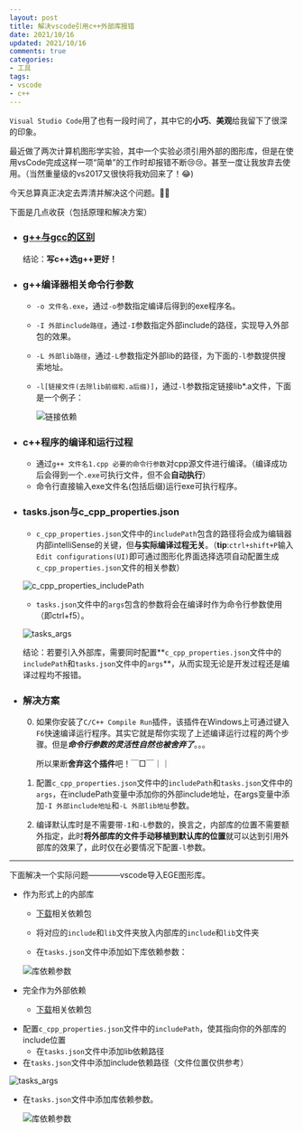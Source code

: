 ```yaml
---
layout: post
title: 解决vscode引用c++外部库报错
date: 2021/10/16
updated: 2021/10/16
comments: true
categories: 
- 工具
tags:
- vscode
- c++
---
```


`Visual Studio Code`用了也有一段时间了，其中它的**小巧**、**美观**给我留下了很深的印象。

最近做了两次计算机图形学实验，其中一个实验必须引用外部的图形库，但是在使用vsCode完成这样一项“简单”的工作时却报错不断:cry::cry:。甚至一度让我放弃去使用。（当然重量级的vs2017又很快将我劝回来了！:joy:)

今天总算真正决定去弄清并解决这个问题。:fist_right::fist_right:

下面是几点收获（包括原理和解决方案）

- ### **[g++与gcc的区别](https://zhuanlan.zhihu.com/p/100050970)**

    结论：**写c++选g++更好！**

    

- ### **g++编译器相关命令行参数**

    * `-o 文件名.exe`，通过`-o`参数指定编译后得到的exe程序名。

    * `-I 外部include路径`，通过`-I`参数指定外部include的路径，实现导入外部包的效果。

    * `-L 外部lib路径`，通过`-L`参数指定外部lib的路径，为下面的`-l`参数提供搜索地址。

    * `-l[链接文件(去除lib前缀和.a后缀)]`，通过`-l`参数指定链接lib*.a文件，下面是一个例子：

        ![链接依赖](https://user-images.githubusercontent.com/74645100/136906636-98339484-45c5-44d8-adfe-7141a1d46210.png)



- ### **c++程序的编译和运行过程**

    * 通过`g++ 文件名1.cpp 必要的命令行参数`对cpp源文件进行编译。（编译成功后会得到一个`.exe`可执行文件，但不会**自动执行**）
    * 命令行直接输入exe文件名(包括后缀)运行exe可执行程序。



- ### **tasks.json与c_cpp_properties.json**

    * `c_cpp_properties.json`文件中的`includePath`包含的路径将会成为编辑器内部intelliSense的关键，但**与实际编译过程无关**。（**tip**:`ctrl+shift+P`输入`Edit configurations(UI)`即可通过图形化界面选择选项自动配置生成`c_cpp_properties.json`文件的相关参数）

    ![c_cpp_properties_includePath](https://camo.githubusercontent.com/473abb79e76b57826620f740efd760a23807cbdb9c2e8dde2ccd78b77f086b18/68747470733a2f2f696d67323032302e636e626c6f67732e636f6d2f626c6f672f323039333339322f3230323131302f323039333339322d32303231313031303133313131393630352d313136303132323937372e6a7067)

    

    * `tasks.json`文件中的`args`包含的参数将会在编译时作为命令行参数使用（即ctrl+f5）。

    ![tasks_args](https://camo.githubusercontent.com/0f47f4a6400f88e77c6e64f092c56b8f17817f3fd23edb671b11ac5c8785573d/68747470733a2f2f696d67323032302e636e626c6f67732e636f6d2f626c6f672f323039333339322f3230323131302f323039333339322d32303231313031303133313232353235372d3430383831353832352e6a7067)

    

    结论：若要引入外部库，需要同时配置**`c_cpp_properties.json`文件中的`includePath`和`tasks.json`文件中的`args`**，从而实现无论是开发过程还是编译过程均不报错。




- ### **解决方案**

    0. 如果你安装了`C/C++ Compile Run`插件，该插件在Windows上可通过键入`F6`快速编译运行程序。其实它就是帮你实现了上述编译运行过程的两个步骤。但是***命令行参数的灵活性自然也被舍弃了***。。。

         所以果断**舍弃这个插件**吧！￣□￣｜｜

    1. 配置`c_cpp_properties.json`文件中的`includePath`和`tasks.json`文件中的`args`，在includePath变量中添加你的外部include地址，在args变量中添加`-I 外部include地址`和`-L 外部lib地址`参数。
    
    2. 编译默认库时是不需要带`-I`和`-L`参数的，换言之，内部库的位置不需要额外指定，此时**将外部库的文件手动移植到默认库的位置**就可以达到引用外部库的效果了，此时仅在必要情况下配置`-l`参数。



---




下面解决一个实际问题————vscode导入EGE图形库。

- 作为形式上的内部库

    * [下载](https://xege.org/)相关依赖包

    * 将对应的`include`和`lib`文件夹放入内部库的`include`和`lib`文件夹

    * 在`tasks.json`文件中添加如下库依赖参数：

    ![库依赖参数](https://user-images.githubusercontent.com/74645100/136908758-19e46f61-d01e-4857-82c6-4c69a9c1be99.png)

- 完全作为外部依赖

    * [下载](https://xege.org/)相关依赖包
* 配置`c_cpp_properties.json`文件中的`includePath`，使其指向你的外部库的include位置
    * 在`tasks.json`文件中添加lib依赖路径
* 在`tasks.json`文件中添加include依赖路径（文件位置仅供参考）
    
![tasks_args](https://user-images.githubusercontent.com/74645100/137584363-1e714351-6830-49e6-acdf-0343538936f7.png)
    
* 在`tasks.json`文件中添加库依赖参数。
    
    ![库依赖参数](https://user-images.githubusercontent.com/74645100/136908758-19e46f61-d01e-4857-82c6-4c69a9c1be99.png)

